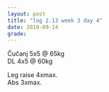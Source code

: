 ```yaml
---
layout: post
title: "log 2.13 week 3 day 4"
date: 2019-09-14
grade:
---
```


Čučanj 5x5 @ 65kg  
DL 4x5 @ 60kg      

Leg raise 4xmax.   
Abs 3xmax.   
